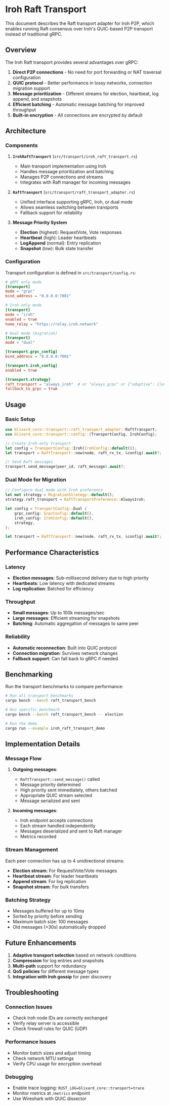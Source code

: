 # Iroh Raft Transport

This document describes the Raft transport adapter for Iroh P2P, which enables running Raft consensus over Iroh's QUIC-based P2P transport instead of traditional gRPC.

## Overview

The Iroh Raft transport provides several advantages over gRPC:

1. **Direct P2P connections** - No need for port forwarding or NAT traversal configuration
2. **QUIC protocol** - Better performance in lossy networks, connection migration support
3. **Message prioritization** - Different streams for election, heartbeat, log append, and snapshots
4. **Efficient batching** - Automatic message batching for improved throughput
5. **Built-in encryption** - All connections are encrypted by default

## Architecture

### Components

1. **`IrohRaftTransport`** (`src/transport/iroh_raft_transport.rs`)
   - Main transport implementation using Iroh
   - Handles message prioritization and batching
   - Manages P2P connections and streams
   - Integrates with Raft manager for incoming messages

2. **`RaftTransport`** (`src/transport/raft_transport_adapter.rs`)
   - Unified interface supporting gRPC, Iroh, or dual mode
   - Allows seamless switching between transports
   - Fallback support for reliability

3. **Message Priority System**
   - **Election** (highest): RequestVote, Vote responses
   - **Heartbeat** (high): Leader heartbeats
   - **LogAppend** (normal): Entry replication
   - **Snapshot** (low): Bulk state transfer

### Configuration

Transport configuration is defined in `src/transport/config.rs`:

```toml
# gRPC only mode
[transport]
mode = "grpc"
bind_address = "0.0.0.0:7001"

# Iroh only mode
[transport]
mode = "iroh"
enabled = true
home_relay = "https://relay.iroh.network"

# Dual mode (migration)
[transport]
mode = "dual"

[transport.grpc_config]
bind_address = "0.0.0.0:7001"

[transport.iroh_config]
enabled = true

[transport.strategy]
raft_transport = "always_iroh"  # or "always_grpc" or {"adaptive": {latency_threshold_ms: 50}}
fallback_to_grpc = true
```

## Usage

### Basic Setup

```rust
use blixard_core::transport::raft_transport_adapter::RaftTransport;
use blixard_core::transport::config::{TransportConfig, IrohConfig};

// Create Iroh-only transport
let config = TransportConfig::Iroh(IrohConfig::default());
let transport = RaftTransport::new(node, raft_rx_tx, &config).await?;

// Send Raft messages
transport.send_message(peer_id, raft_message).await?;
```

### Dual Mode for Migration

```rust
// Configure dual mode with Iroh preference
let mut strategy = MigrationStrategy::default();
strategy.raft_transport = RaftTransportPreference::AlwaysIroh;

let config = TransportConfig::Dual {
    grpc_config: GrpcConfig::default(),
    iroh_config: IrohConfig::default(),
    strategy,
};

let transport = RaftTransport::new(node, raft_rx_tx, &config).await?;
```

## Performance Characteristics

### Latency
- **Election messages**: Sub-millisecond delivery due to high priority
- **Heartbeats**: Low latency with dedicated streams
- **Log replication**: Batched for efficiency

### Throughput
- **Small messages**: Up to 100k messages/sec
- **Large messages**: Efficient streaming for snapshots
- **Batching**: Automatic aggregation of messages to same peer

### Reliability
- **Automatic reconnection**: Built into QUIC protocol
- **Connection migration**: Survives network changes
- **Fallback support**: Can fall back to gRPC if needed

## Benchmarking

Run the transport benchmarks to compare performance:

```bash
# Run all transport benchmarks
cargo bench --bench raft_transport_bench

# Run specific benchmark
cargo bench --bench raft_transport_bench -- election

# Run the demo
cargo run --example iroh_raft_transport_demo
```

## Implementation Details

### Message Flow

1. **Outgoing messages**:
   - `RaftTransport::send_message()` called
   - Message priority determined
   - High priority sent immediately, others batched
   - Appropriate QUIC stream selected
   - Message serialized and sent

2. **Incoming messages**:
   - Iroh endpoint accepts connections
   - Each stream handled independently
   - Messages deserialized and sent to Raft manager
   - Metrics recorded

### Stream Management

Each peer connection has up to 4 unidirectional streams:
- **Election stream**: For RequestVote/Vote messages
- **Heartbeat stream**: For leader heartbeats
- **Append stream**: For log replication
- **Snapshot stream**: For bulk transfers

### Batching Strategy

- Messages buffered for up to 10ms
- Sorted by priority before sending
- Maximum batch size: 100 messages
- Old messages (>30s) automatically dropped

## Future Enhancements

1. **Adaptive transport selection** based on network conditions
2. **Compression** for log entries and snapshots
3. **Multi-path** support for redundancy
4. **QoS policies** for different message types
5. **Integration with Iroh gossip** for peer discovery

## Troubleshooting

### Connection Issues
- Check Iroh node IDs are correctly exchanged
- Verify relay server is accessible
- Check firewall rules for QUIC (UDP)

### Performance Issues
- Monitor batch sizes and adjust timing
- Check network MTU settings
- Verify CPU usage for encryption overhead

### Debugging
- Enable trace logging: `RUST_LOG=blixard_core::transport=trace`
- Monitor metrics at `/metrics` endpoint
- Use Wireshark with QUIC dissector